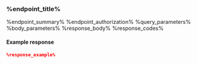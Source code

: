 <docs-Endpoint>

### %endpoint_title%

<docs-ApiUrl type="%endpoint_method%" endpoint="%endpoint_url%" />

%endpoint_summary%
%endpoint_authorization%
%query_parameters%
%body_parameters%
%response_body%
%response_codes%

<docs-EndpointExample>

#### Example response

```json
%response_example%
```
</docs-EndpointExample>
</docs-Endpoint>
